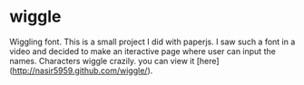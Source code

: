 wiggle
======

Wiggling font. This is a small project I did with paperjs. I saw such a font in a video and decided to make an iteractive page where user can input the
names. Characters wiggle crazily. you can view it [here] (http://nasir5959.github.com/wiggle/).
